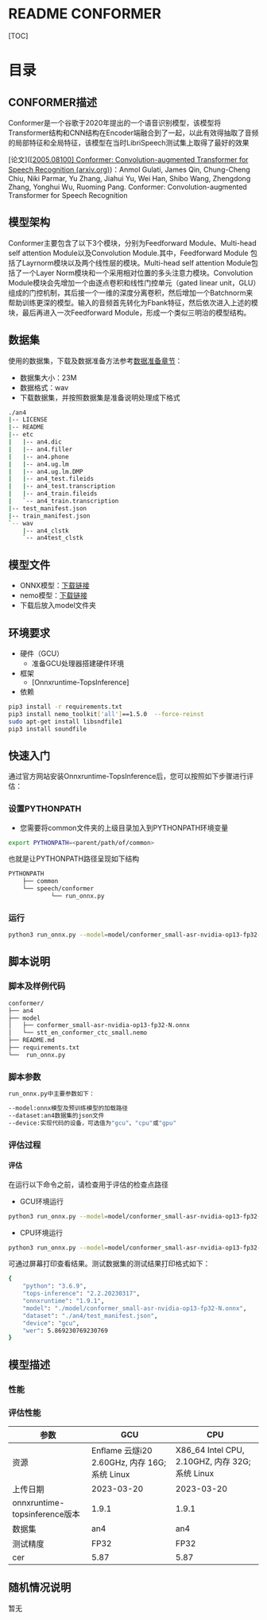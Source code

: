 # README CONFORMER

[TOC]



# 目录

## CONFORMER描述

Conformer是一个谷歌于2020年提出的一个语音识别模型，该模型将Transformer结构和CNN结构在Encoder端融合到了一起，以此有效得抽取了音频的局部特征和全局特征，该模型在当时LibriSpeech测试集上取得了最好的效果

[论文]([[2005.08100\] Conformer: Convolution-augmented Transformer for Speech Recognition (arxiv.org)](https://arxiv.org/abs/2005.08100#))：Anmol Gulati, James Qin, Chung-Cheng Chiu, Niki Parmar, Yu Zhang, Jiahui Yu, Wei Han, Shibo Wang, Zhengdong Zhang, Yonghui Wu, Ruoming Pang. Conformer: Convolution-augmented Transformer for Speech Recognition

## 模型架构

Conformer主要包含了以下3个模块，分别为Feedforward Module、Multi-head self attention Module以及Convolution Module.其中，Feedforward Module 包括了Layrnorm模块以及两个线性层的模块。Multi-head self attention Module包括了一个Layer Norm模块和一个采用相对位置的多头注意力模块。Convolution Module模块会先增加一个由逐点卷积和线性门控单元（gated linear unit，GLU）组成的门控机制，其后接一个一维的深度分离卷积，然后增加一个Batchnorm来帮助训练更深的模型。输入的音频首先转化为Fbank特征，然后依次进入上述的模块，最后再进入一次Feedforward Module，形成一个类似三明治的模型结构。

## 数据集

使用的数据集，下载及数据准备方法参考[数据准备章节](../../common/prepare_dataset/an4)：

- 数据集大小：23M
- 数据格式：wav
- 下载数据集，并按照数据集是准备说明处理成下格式

```bash
./an4 
|-- LICENSE
|-- README
|-- etc
|   |-- an4.dic
|   |-- an4.filler
|   |-- an4.phone
|   |-- an4.ug.lm
|   |-- an4.ug.lm.DMP
|   |-- an4_test.fileids
|   |-- an4_test.transcription
|   |-- an4_train.fileids
|   `-- an4_train.transcription
|-- test_manifest.json
|-- train_manifest.json
`-- wav
    |-- an4_clstk
    `-- an4test_clstk
```

## 模型文件

- ONNX模型：[下载链接](https://topsmodel-1257133546.cos.ap-shanghai.myqcloud.com/topsmodel-1257133546/topsegc/local/model/conformer/conformer_small-asr-nvidia-op13-fp32-N.onnx?q-sign-algorithm=sha1&q-ak=AKIDYyBAwXzDD1e4GEzZUBgy2iDU5TeaIVUG&q-sign-time=1681371582;2041371582&q-key-time=1681371582;2041371582&q-header-list=&q-url-param-list=&q-signature=c2f95cd71032d2c85b781d8da4c8328630f7766f) 
- nemo模型：[下载链接](https://topsmodel-1257133546.cos.ap-shanghai.myqcloud.com/topsmodel-1257133546/topsegc/local/model/conformer/stt_en_conformer_ctc_small.nemo?q-sign-algorithm=sha1&q-ak=AKIDYyBAwXzDD1e4GEzZUBgy2iDU5TeaIVUG&q-sign-time=1681372030;2041372030&q-key-time=1681372030;2041372030&q-header-list=&q-url-param-list=&q-signature=8591f10206c913964b4330d3e9a91b9b5ad0a015)
- 下载后放入model文件夹

## 环境要求

- 硬件（GCU）
  - 准备GCU处理器搭建硬件环境
- 框架
  - [Onnxruntime-TopsInference]
- 依赖

```bash
pip3 install -r requirements.txt
pip3 install nemo_toolkit['all']==1.5.0  --force-reinst
sudo apt-get install libsndfile1
pip3 install soundfile
```

## 快速入门

通过官方网站安装Onnxruntime-TopsInference后，您可以按照如下步骤进行评估：

### 设置PYTHONPATH

- 您需要将common文件夹的上级目录加入到PYTHONPATH环境变量

```bash
export PYTHONPATH=<parent/path/of/common>
```

也就是让PYTHONPATH路径呈现如下结构

```bash
PYTHONPATH
    ├── common
    └── speech/conformer
            └── run_onnx.py
```

### 运行

```bash
python3 run_onnx.py --model=model/conformer_small-asr-nvidia-op13-fp32-N.onnx --device=gcu --padding_mode=True --dataset
```

## 脚本说明

### 脚本及样例代码

```bash
conformer/
├── an4
├── model
│   ├── conformer_small-asr-nvidia-op13-fp32-N.onnx
│   └── stt_en_conformer_ctc_small.nemo
├── README.md
├── requirements.txt
└──  run_onnx.py
```

### 脚本参数

```bash
run_onnx.py中主要参数如下：

--model:onnx模型及预训练模型的加载路径
--dataset:an4数据集的json文件
--device:实现代码的设备，可选值为"gcu"、"cpu"或"gpu"
```

### 评估过程

#### 评估

在运行以下命令之前，请检查用于评估的检查点路径

- GCU环境运行

```bash
python3 run_onnx.py --model=model/conformer_small-asr-nvidia-op13-fp32-N.onnx --device=gcu --padding_mode=True --dataset <path of test_manifest.json>
```

- CPU环境运行

```bash
python3 run_onnx.py --model=model/conformer_small-asr-nvidia-op13-fp32-N.onnx --device=cpu --padding_mode=True --dataset <path of test_manifest.json>
```

可通过屏幕打印查看结果。测试数据集的测试结果打印格式如下：

```bash
{
    "python": "3.6.9",
    "tops-inference": "2.2.20230317",
    "onnxruntime": "1.9.1",
    "model": "./model/conformer_small-asr-nvidia-op13-fp32-N.onnx",
    "dataset": "./an4/test_manifest.json",
    "device": "gcu",
    "wer": 5.869230769230769
}

```

## 模型描述

### 性能

### 评估性能

| 参数                          | GCU                                           | CPU                                             |
| ----------------------------- | --------------------------------------------- | ----------------------------------------------- |
| 资源                          | Enflame 云燧i20 2.60GHz, 内存 16G; 系统 Linux | X86_64 Intel CPU, 2.10GHZ, 内存 32G; 系统 Linux |
| 上传日期                      | 2023-03-20                                    | 2023-03-20                                      |
| onnxruntime-topsinference版本 | 1.9.1                                         | 1.9.1                                           |
| 数据集                        | an4                                           | an4                                             |
| 测试精度                      | FP32                                          | FP32                                            |
| cer                           | 5.87                                          | 5.87                                            |



## 随机情况说明

暂无
